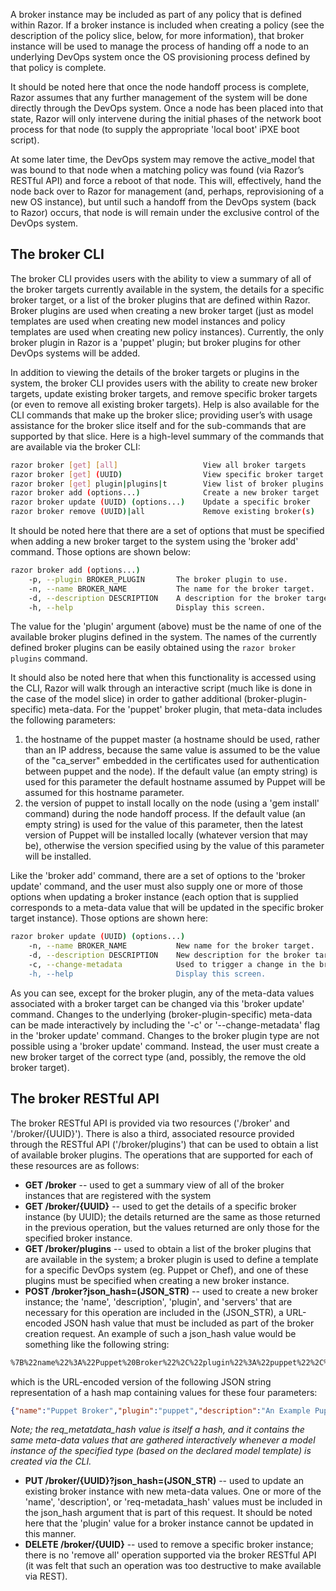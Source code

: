 A broker instance may be included as part of any policy that is defined within Razor.  If a broker instance is included when creating a policy (see the description of the policy slice, below, for more information), that broker instance will be used to manage the process of handing off a node to an underlying DevOps system once the OS provisioning process defined by that policy is complete.

It should be noted here that once the node handoff process is complete, Razor assumes that any further management of the system will be done directly through the DevOps system.  Once a node has been placed into that state, Razor will only intervene during the initial phases of the network boot process for that node (to supply the appropriate 'local boot' iPXE boot script).

At some later time, the DevOps system may remove the active_model that was bound to that node when a matching policy was found (via Razor’s RESTful API) and force a reboot of that node.  This will, effectively, hand the node back over to Razor for management (and, perhaps, reprovisioning of a new OS instance), but until such a handoff from the DevOps system (back to Razor) occurs, that node is will remain under the exclusive control of the DevOps system.

## The broker CLI

The broker CLI provides users with the ability to view a summary of all of the broker targets currently available in the system, the details for a specific broker target, or a list of the broker plugins that are defined within Razor.  Broker plugins are used when creating a new broker target (just as model templates are used when creating new model instances and policy templates are used when creating new policy instances).  Currently, the only broker plugin in Razor is a 'puppet' plugin; but broker plugins for other DevOps systems will be added.

In addition to viewing the details of the broker targets or plugins in the system, the broker CLI provides users with the ability to create new broker targets, update existing broker targets, and remove specific broker targets (or even to remove all existing broker targets).  Help is also available for the CLI commands that make up the broker slice; providing user’s with usage assistance for the broker slice itself and for the sub-commands that are supported by that slice.  Here is a high-level summary of the commands that are available via the broker CLI:
```bash
razor broker [get] [all]                   View all broker targets
razor broker [get] (UUID)                  View specific broker target
razor broker [get] plugin|plugins|t        View list of broker plugins
razor broker add (options...)              Create a new broker target
razor broker update (UUID) (options...)    Update a specific broker
razor broker remove (UUID)|all             Remove existing broker(s)
```
It should be noted here that there are a set of options that must be specified when adding a new broker target to the system using the 'broker add' command.  Those options are shown below:
```bash
razor broker add (options...)
    -p, --plugin BROKER_PLUGIN       The broker plugin to use. 
    -n, --name BROKER_NAME           The name for the broker target. 
    -d, --description DESCRIPTION    A description for the broker target. 
    -h, --help                       Display this screen.
```
The value for the 'plugin' argument (above) must be the name of one of the available broker plugins defined in the system.  The names of the currently defined broker plugins can be easily obtained using the `razor broker plugins` command.

It should also be noted here that when this functionality is accessed using the CLI, Razor will walk through an interactive script (much like is done in the case of the model slice) in order to gather additional (broker-plugin-specific) meta-data. For the 'puppet' broker plugin, that meta-data includes the following parameters:

1. the hostname of the puppet master (a hostname should be used, rather than an IP address, because the same value is assumed to be the value of the "ca_server" embedded in the certificates used for authentication between puppet and the node). If the default value (an empty string) is used for this parameter the default hostname assumed by Puppet will be assumed for this hostname parameter.
2. the version of puppet to install locally on the node (using a 'gem install' command) during the node handoff process. If the default value (an empty string) is used for the value of this parameter, then the latest version of Puppet will be installed locally (whatever version that may be), otherwise the version specified using by the value of this parameter will be installed.

Like the 'broker add' command, there are a set of options to the 'broker update' command, and the user must also supply one or more of those options when updating a broker instance (each option that is supplied corresponds to a meta-data value that will be updated in the specific broker target instance).  Those options are shown here:
```bash
razor broker update (UUID) (options...)
    -n, --name BROKER_NAME           New name for the broker target. 
    -d, --description DESCRIPTION    New description for the broker target. 
    -c, --change-metadata            Used to trigger a change in the broker's meta-data 
    -h, --help                       Display this screen.
```
As you can see, except for the broker plugin, any of the meta-data values associated with a broker target can be changed via this 'broker update' command.  Changes to the underlying (broker-plugin-specific) meta-data can be made interactively by including the '-c' or '--change-metadata' flag in the 'broker update' command.  Changes to the broker plugin type are not possible using a 'broker update' command.  Instead, the user must create a new broker target of the correct type (and, possibly, the remove the old broker target).

## The broker RESTful API

The broker RESTful API is provided via two resources ('/broker' and '/broker/{UUID}').  There is also a third, associated resource provided through the RESTful API ('/broker/plugins') that can be used to obtain a list of available broker plugins.  The operations that are supported for each of these resources are as follows:

* **GET /broker** -- used to get a summary view of all of the broker instances that are registered with the system
* **GET /broker/{UUID}** -- used to get the details of a specific broker instance (by UUID); the details returned are the same as those returned in the previous operation, but the values returned are only those for the specified broker instance.
* **GET /broker/plugins** -- used to obtain a list of the broker plugins that are available in the system; a broker plugin is used to define a template for a specific DevOps system (eg. Puppet or Chef), and one of these plugins must be specified when creating a new broker instance.
* **POST /broker?json_hash=(JSON_STR)** -- used to create a new broker instance; the 'name', 'description',  'plugin', and 'servers' that are necessary for this operation are included in the (JSON_STR), a URL-encoded JSON hash value that must be included as part of the broker creation request.  An example of such a json_hash value would be something like the following string:
```html
%7B%22name%22%3A%22Puppet%20Broker%22%2C%22plugin%22%3A%22puppet%22%2C%22description%22%3A%22An%20Example%20Puppet%20Broker%22%2C%22req_metadata_hash%22%3A%7B%22server%22%3A%22puppet.localdomain.com%22%2C%22version%22%3A%223.0.1%22%7D%7D
```
which is the URL-encoded version of the following JSON string representation of a hash map containing values for these four parameters:
```json
{"name":"Puppet Broker","plugin":"puppet","description":"An Example Puppet Broker","req_metadata_hash":{"server":"puppet.localdomain.com","version":"3.0.1"}}
```
*Note; the req_metatdata_hash value is itself a hash, and it contains the same meta-data values that are gathered interactively whenever a model instance of the specified type (based on the declared model template) is created via the CLI.*
* **PUT /broker/{UUID}?json_hash=(JSON_STR)** -- used to update an existing broker instance with new meta-data values.  One or more of the 'name', 'description', or 'req-metadata_hash' values must be included in the json_hash argument that is part of this request.  It should be noted here that the 'plugin' value for a broker instance cannot be updated in this manner.
* **DELETE /broker/{UUID}** -- used to remove a specific broker instance; there is no 'remove all' operation supported via the broker RESTful API (it was felt that such an operation was too destructive to make available via REST).